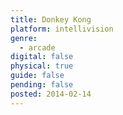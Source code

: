```yaml
---
title: Donkey Kong
platform: intellivision
genre:
  - arcade
digital: false
physical: true
guide: false
pending: false
posted: 2014-02-14
---
```

